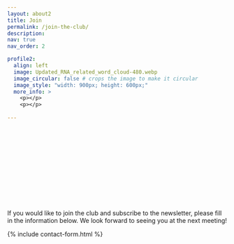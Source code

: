 ```yaml
---
layout: about2
title: Join
permalink: /join-the-club/
description: 
nav: true
nav_order: 2

profile2:
  align: left
  image: Updated_RNA_related_word_cloud-480.webp
  image_circular: false # crops the image to make it circular
  image_style: "width: 900px; height: 600px;"
  more_info: > 
    <p></p>
    <p></p>
    
---
```

<br><br><br><br><br><br><br><br><br><br><br>
If you would like to join the club and subscribe to the newsletter, please fill in the information below. We look forward to seeing you at the next meeting!

{% include contact-form.html %}



